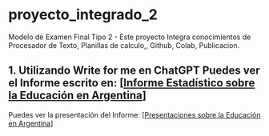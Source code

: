# proyecto_integrado_2
Modelo de Examen Final Tipo 2 - Este proyecto Integra conocimientos de Procesador de Texto, Planillas de calculo,, Github, Colab, Publicacion.

## 1. Utilizando Write for me en ChatGPT Puedes ver el Informe escrito en: [[Informe Estadístico sobre la Educación en Argentina](https://chatgpt.com/share/6738d23e-8c24-800f-adc3-52fd9af65c2f)]

Puedes ver la presentación del Informe: [[Presentaciones sobre la Educación en Argentina](https://gamma.app/docs/Informe-sobre-el-Estado-de-la-Educacion-en-Argentina-573tbcxegk6s58r)]
